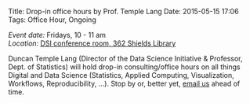 Title: Drop-in office hours by Prof. Temple Lang 
Date: 2015-05-15 17:06
Tags: Office Hour, Ongoing

*Event date:* Fridays, 10 - 11 am      
*Location:* [DSI conference room, 362 Shields Library]({filename}../../pages/Directions.md)     

Duncan Temple Lang (Director of the Data Science Initiative & Professor, Dept.
of Statistics) will hold drop-in consulting/office hours on all things Digital
and Data Science (Statistics, Applied Computing, Visualization, Workflows,
Reproducibility, ...). Stop by or, better yet, [email us](mailto:datascience@ucdavis.edu) ahead of time.
